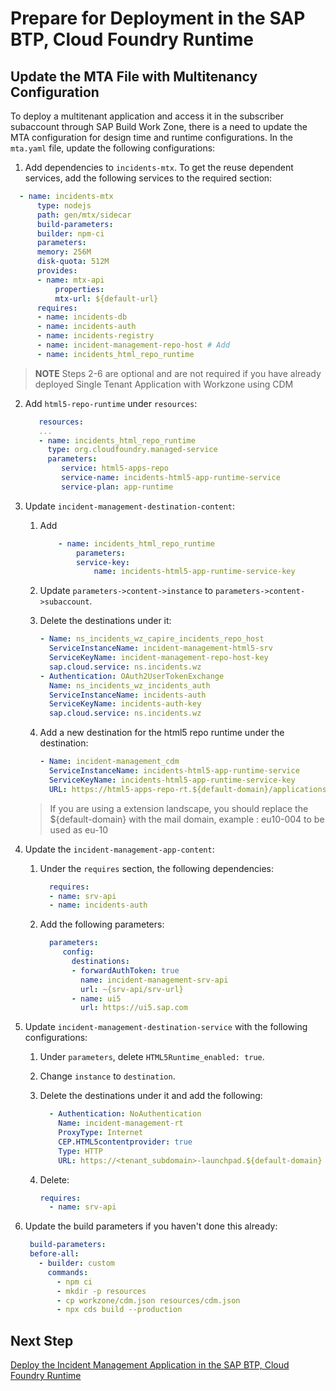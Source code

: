 # Prepare for Deployment in the SAP BTP, Cloud Foundry Runtime

## Update the MTA File with Multitenancy Configuration 

To deploy a multitenant application and access it in the subscriber subaccount through SAP Build Work Zone, there is a need to update the MTA configuration for design time and runtime configurations. 
In the `mta.yaml` file, update the following configurations:

1. Add dependencies to `incidents-mtx`. To get the reuse dependent services, add the following services to the required section:
  
  ```yaml
    - name: incidents-mtx
        type: nodejs
        path: gen/mtx/sidecar
        build-parameters:
        builder: npm-ci
        parameters:
        memory: 256M
        disk-quota: 512M
        provides:
        - name: mtx-api
            properties:
            mtx-url: ${default-url}
        requires:
        - name: incidents-db
        - name: incidents-auth
        - name: incidents-registry
        - name: incident-management-repo-host # Add
        - name: incidents_html_repo_runtime
  ```
  
> **NOTE** 
> Steps 2-6 are optional and are not required if you have already deployed Single Tenant Application with Workzone using CDM 

2. Add `html5-repo-runtime` under `resources`:

   ```yaml
      resources:
      ...
      - name: incidents_html_repo_runtime
        type: org.cloudfoundry.managed-service
        parameters:
           service: html5-apps-repo
           service-name: incidents-html5-app-runtime-service
           service-plan: app-runtime
   ```
   
3. Update  `incident-management-destination-content`:
   
   1. Add
        ```yaml
            - name: incidents_html_repo_runtime
                parameters:
                service-key:
                    name: incidents-html5-app-runtime-service-key
        ```
   
   2. Update  `parameters->content->instance` to `parameters->content->subaccount`.
   3. Delete the destinations under it: 
        
        ```yaml
        - Name: ns_incidents_wz_capire_incidents_repo_host
          ServiceInstanceName: incident-management-html5-srv
          ServiceKeyName: incident-management-repo-host-key
          sap.cloud.service: ns.incidents.wz
        - Authentication: OAuth2UserTokenExchange
          Name: ns_incidents_wz_incidents_auth
          ServiceInstanceName: incidents-auth
          ServiceKeyName: incidents-auth-key
          sap.cloud.service: ns.incidents.wz
        ```
    
    4. Add a new destination for the html5 repo runtime under the destination:
        
        ```yaml
        - Name: incident-management_cdm
          ServiceInstanceName: incidents-html5-app-runtime-service
          ServiceKeyName: incidents-html5-app-runtime-service-key
          URL: https://html5-apps-repo-rt.${default-domain}/applications/cdm/<cloud-service-name>

        ```
     > If you are using a extension landscape, you should replace the ${default-domain} with the mail domain, example : eu10-004 to be used as eu-10   
4. Update the `incident-management-app-content`:
   
   1. Under the `requires` section, the following dependencies:
      
      ```yaml
        requires:
        - name: srv-api
        - name: incidents-auth
      ```
   2. Add the following parameters:
      
      ```yaml
        parameters:
           config:
             destinations:
             - forwardAuthToken: true
               name: incident-management-srv-api
               url: ~{srv-api/srv-url}
             - name: ui5
               url: https://ui5.sap.com
      ```

5. Update `incident-management-destination-service` with the following configurations:
  
   1. Under `parameters`, delete `HTML5Runtime_enabled: true`.
   2. Change `instance` to `destination`.
   3. Delete the destinations under it and add the following:
      
      ```yaml
        - Authentication: NoAuthentication
          Name: incident-management-rt
          ProxyType: Internet
          CEP.HTML5contentprovider: true
          Type: HTTP
          URL: https://<tenant_subdomain>-launchpad.${default-domain}
      ```
   
   4. Delete:
        
        ```yaml
        requires:
          - name: srv-api
        ```
6. Update the build parameters if you haven't done this already: 
   
   ```yaml
    build-parameters:
    before-all:
      - builder: custom
        commands:
          - npm ci
          - mkdir -p resources
          - cp workzone/cdm.json resources/cdm.json
          - npx cds build --production    
   ```

## Next Step

[Deploy the Incident Management Application in the SAP BTP, Cloud Foundry Runtime](./3-deploy-to-cf.md)

